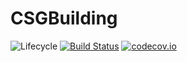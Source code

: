 # CSGBuilding

![Lifecycle](https://img.shields.io/badge/lifecycle-experimental-orange.svg)<!--
![Lifecycle](https://img.shields.io/badge/lifecycle-maturing-blue.svg)
![Lifecycle](https://img.shields.io/badge/lifecycle-stable-green.svg)
![Lifecycle](https://img.shields.io/badge/lifecycle-retired-orange.svg)
![Lifecycle](https://img.shields.io/badge/lifecycle-archived-red.svg)
![Lifecycle](https://img.shields.io/badge/lifecycle-dormant-blue.svg)
[![](https://img.shields.io/badge/docs-stable-blue.svg)](https://cserteGT3.github.io/PropertyFiles.jl/stable)
[![](https://img.shields.io/badge/docs-dev-blue.svg)](https://cserteGT3.github.io/PropertyFiles.jl/dev)-->
[![Build Status](https://travis-ci.com/cserteGT3/CSGBuilding.jl.svg?branch=master)](https://travis-ci.com/cserteGT3/CSGBuilding.jl)
[![codecov.io](http://codecov.io/github/cserteGT3/CSGBuilding.jl/coverage.svg?branch=master)](http://codecov.io/github/cserteGT3/CSGBuilding.jl?branch=master)
